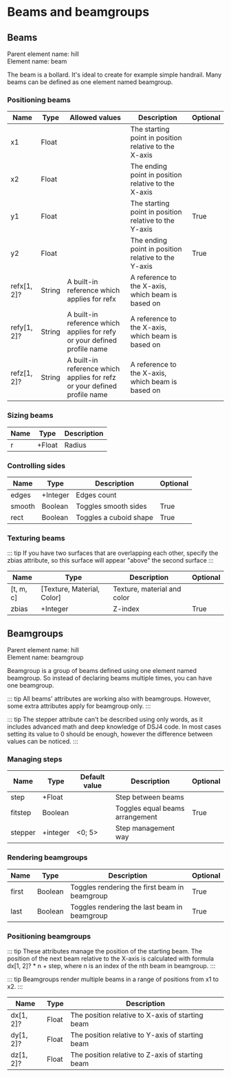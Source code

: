 # Beams and beamgroups

## Beams

Parent element name: hill\
Element name: beam

The beam is a bollard. It's ideal to create for example simple handrail. Many beams can be defined as one element named beamgroup.

### Positioning beams

| Name        | Type   | Allowed values                                                           | Description                                           | Optional |
| ----------- | ------ | ------------------------------------------------------------------------ | ----------------------------------------------------- | -------- |
| x1          | Float  |                                                                          | The starting point in position relative to the X-axis |          |
| x2          | Float  |                                                                          | The ending point in position relative to the X-axis   |          |
| y1          | Float  |                                                                          | The starting point in position relative to the Y-axis | True     |
| y2          | Float  |                                                                          | The ending point in position relative to the Y-axis   | True     |
| refx[1, 2]? | String | A built-in reference which applies for refx                              | A reference to the X-axis, which beam is based on     |          |
| refy[1, 2]? | String | A built-in reference which applies for refy or your defined profile name | A reference to the X-axis, which beam is based on     |          |
| refz[1, 2]? | String | A built-in reference which applies for refz or your defined profile name | A reference to the X-axis, which beam is based on     |          |

### Sizing beams

| Name | Type   | Description |
| ---- | ------ | ----------- |
| r    | +Float | Radius      |

### Controlling sides

| Name   | Type     | Description            | Optional |
| ------ | -------- | ---------------------- | -------- |
| edges  | +Integer | Edges count            |          |
| smooth | Boolean  | Toggles smooth sides   | True     |
| rect   | Boolean  | Toggles a cuboid shape | True     |

### Texturing beams

::: tip
If you have two surfaces that are overlapping each other, specify the zbias attribute, so this surface will appear "above" the second surface
:::

| Name      | Type                       | Description                 | Optional |
| --------- | -------------------------- | --------------------------- | -------- |
| [t, m, c] | [Texture, Material, Color] | Texture, material and color |          |
| zbias     | +Integer                   | Z-index                     | True     |

## Beamgroups

Parent element name: hill\
Element name: beamgroup

Beamgroup is a group of beams defined using one element named beamgroup. So instead of declaring beams multiple times, you can have one beamgroup.

::: tip
All beams' attributes are working also with beamgroups. However, some extra attributes apply for beamgroup only.
:::

::: tip
The stepper attribute can't be described using only words, as it includes advanced math and deep knowledge of DSJ4 code. In most cases setting its value to 0 should be enough, however the difference between values can be noticed.
:::

### Managing steps

| Name    | Type     | Default value | Description                     | Optional |
| ------- | -------- | ------------- | ------------------------------- | -------- |
| step    | +Float   |               | Step between beams              |          |
| fitstep | Boolean  |               | Toggles equal beams arrangement | True     |
| stepper | +integer | <0; 5>        | Step management way             |

### Rendering beamgroups

| Name  | Type    | Description                                   | Optional |
| ----- | ------- | --------------------------------------------- | -------- |
| first | Boolean | Toggles rendering the first beam in beamgroup | True     |
| last  | Boolean | Toggles rendering the last beam in beamgroup  | True     |

### Positioning beamgroups

::: tip
These attributes manage the position of the starting beam. The position of the next beam relative to the X-axis is calculated with formula dx[1, 2]? * n + step, where n is an index of the nth beam in beamgroup.
:::

::: tip
Beamgroups render multiple beams in a range of positions from x1 to x2.
:::

| Name      | Type  | Description                                      |
| --------- | ----- | ------------------------------------------------ |
| dx[1, 2]? | Float | The position relative to X-axis of starting beam |
| dy[1, 2]? | Float | The position relative to Y-axis of starting beam |
| dz[1, 2]? | Float | The position relative to Z-axis of starting beam |
